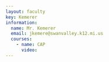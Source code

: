 ```yaml
---
layout: faculty
key: Kemerer
information:
  name: Mr. Kemerer
  email: jkemere@swanvalley.k12.mi.us
  courses:
    - name: CAP
      video:
---
```

